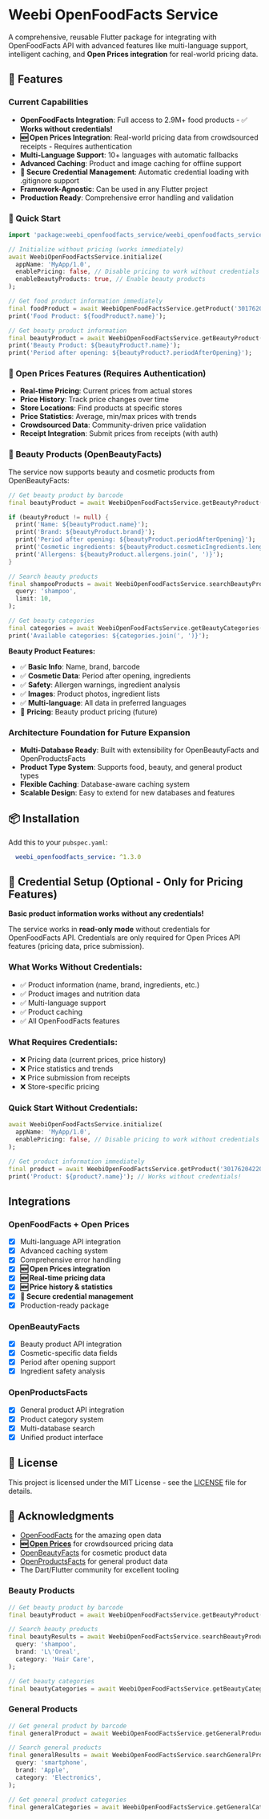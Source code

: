 # Weebi OpenFoodFacts Service

A comprehensive, reusable Flutter package for integrating with OpenFoodFacts API with advanced features like multi-language support, intelligent caching, and **Open Prices integration** for real-world pricing data.

## 🌟 Features

### **Current Capabilities**
- **OpenFoodFacts Integration**: Full access to 2.9M+ food products - ✅ **Works without credentials!**
- **🆕 Open Prices Integration**: Real-world pricing data from crowdsourced receipts - Requires authentication
- **Multi-Language Support**: 10+ languages with automatic fallbacks
- **Advanced Caching**: Product and image caching for offline support
- **🔐 Secure Credential Management**: Automatic credential loading with .gitignore support
- **Framework-Agnostic**: Can be used in any Flutter project
- **Production Ready**: Comprehensive error handling and validation

### **🚀 Quick Start**
```dart
import 'package:weebi_openfoodfacts_service/weebi_openfoodfacts_service.dart';

// Initialize without pricing (works immediately)
await WeebiOpenFoodFactsService.initialize(
  appName: 'MyApp/1.0',
  enablePricing: false, // Disable pricing to work without credentials
  enableBeautyProducts: true, // Enable beauty products
);

// Get food product information immediately
final foodProduct = await WeebiOpenFoodFactsService.getProduct('3017620422003');
print('Food Product: ${foodProduct?.name}');

// Get beauty product information
final beautyProduct = await WeebiOpenFoodFactsService.getBeautyProduct('3560070791460');
print('Beauty Product: ${beautyProduct?.name}');
print('Period after opening: ${beautyProduct?.periodAfterOpening}');
```

### **🧾 Open Prices Features** (Requires Authentication)
- **Real-time Pricing**: Current prices from actual stores
- **Price History**: Track price changes over time
- **Store Locations**: Find products at specific stores
- **Price Statistics**: Average, min/max prices with trends
- **Crowdsourced Data**: Community-driven price validation
- **Receipt Integration**: Submit prices from receipts (with auth)

### **💄 Beauty Products (OpenBeautyFacts)**

The service now supports beauty and cosmetic products from OpenBeautyFacts:

```dart
// Get beauty product by barcode
final beautyProduct = await WeebiOpenFoodFactsService.getBeautyProduct('3560070791460');

if (beautyProduct != null) {
  print('Name: ${beautyProduct.name}');
  print('Brand: ${beautyProduct.brand}');
  print('Period after opening: ${beautyProduct.periodAfterOpening}');
  print('Cosmetic ingredients: ${beautyProduct.cosmeticIngredients.length} items');
  print('Allergens: ${beautyProduct.allergens.join(', ')}');
}

// Search beauty products
final shampooProducts = await WeebiOpenFoodFactsService.searchBeautyProducts(
  query: 'shampoo',
  limit: 10,
);

// Get beauty categories
final categories = await WeebiOpenFoodFactsService.getBeautyCategories();
print('Available categories: ${categories.join(', ')}');
```

**Beauty Product Features:**
- ✅ **Basic Info**: Name, brand, barcode
- ✅ **Cosmetic Data**: Period after opening, ingredients
- ✅ **Safety**: Allergen warnings, ingredient analysis
- ✅ **Images**: Product photos, ingredient lists
- ✅ **Multi-language**: All data in preferred languages
- 🔧 **Pricing**: Beauty product pricing (future)

### **Architecture Foundation for Future Expansion**
- **Multi-Database Ready**: Built with extensibility for OpenBeautyFacts and OpenProductsFacts
- **Product Type System**: Supports food, beauty, and general product types
- **Flexible Caching**: Database-aware caching system
- **Scalable Design**: Easy to extend for new databases and features

## 📦 Installation

Add this to your `pubspec.yaml`:

```yaml
  weebi_openfoodfacts_service: ^1.3.0
```

## 🔐 Credential Setup (Optional - Only for Pricing Features)

**Basic product information works without any credentials!**

The service works in **read-only mode** without credentials for OpenFoodFacts API. Credentials are only required for Open Prices API features (pricing data, price submission).

### **What Works Without Credentials:**
- ✅ Product information (name, brand, ingredients, etc.)
- ✅ Product images and nutrition data
- ✅ Multi-language support
- ✅ Product caching
- ✅ All OpenFoodFacts features

### **What Requires Credentials:**
- ❌ Pricing data (current prices, price history)
- ❌ Price statistics and trends
- ❌ Price submission from receipts
- ❌ Store-specific pricing

### **Quick Start Without Credentials:**
```dart
await WeebiOpenFoodFactsService.initialize(
  appName: 'MyApp/1.0',
  enablePricing: false, // Disable pricing to work without credentials
);

// Get product information immediately
final product = await WeebiOpenFoodFactsService.getProduct('3017620422003');
print('Product: ${product?.name}'); // Works without credentials!
```

## Integrations

### OpenFoodFacts + Open Prices 
- [x] Multi-language API integration
- [x] Advanced caching system
- [x] Comprehensive error handling
- [x] **🆕 Open Prices integration**
- [x] **🆕 Real-time pricing data**
- [x] **🆕 Price history & statistics**
- [x] **🔐 Secure credential management**
- [x] Production-ready package

### OpenBeautyFacts
- [x] Beauty product API integration
- [x] Cosmetic-specific data fields
- [x] Period after opening support
- [x] Ingredient safety analysis

### OpenProductsFacts
- [x] General product API integration
- [x] Product category system
- [x] Multi-database search
- [x] Unified product interface

## 📄 License

This project is licensed under the MIT License - see the [LICENSE](LICENSE) file for details.

## 🙏 Acknowledgments

- [OpenFoodFacts](https://openfoodfacts.org) for the amazing open data
- [**🆕 Open Prices**](https://prices.openfoodfacts.org) for crowdsourced pricing data
- [OpenBeautyFacts](https://openbeautyfacts.org) for cosmetic product data
- [OpenProductsFacts](https://openproductsfacts.org) for general product data
- The Dart/Flutter community for excellent tooling

### Beauty Products

```dart
// Get beauty product by barcode
final beautyProduct = await WeebiOpenFoodFactsService.getBeautyProduct('1234567890123');

// Search beauty products
final beautyResults = await WeebiOpenFoodFactsService.searchBeautyProducts(
  query: 'shampoo',
  brand: 'L\'Oreal',
  category: 'Hair Care',
);

// Get beauty categories
final beautyCategories = await WeebiOpenFoodFactsService.getBeautyCategories();
```

### General Products

```dart
// Get general product by barcode
final generalProduct = await WeebiOpenFoodFactsService.getGeneralProduct('1234567890123');

// Search general products
final generalResults = await WeebiOpenFoodFactsService.searchGeneralProducts(
  query: 'smartphone',
  brand: 'Apple',
  category: 'Electronics',
);

// Get general product categories
final generalCategories = await WeebiOpenFoodFactsService.getGeneralCategories();
```